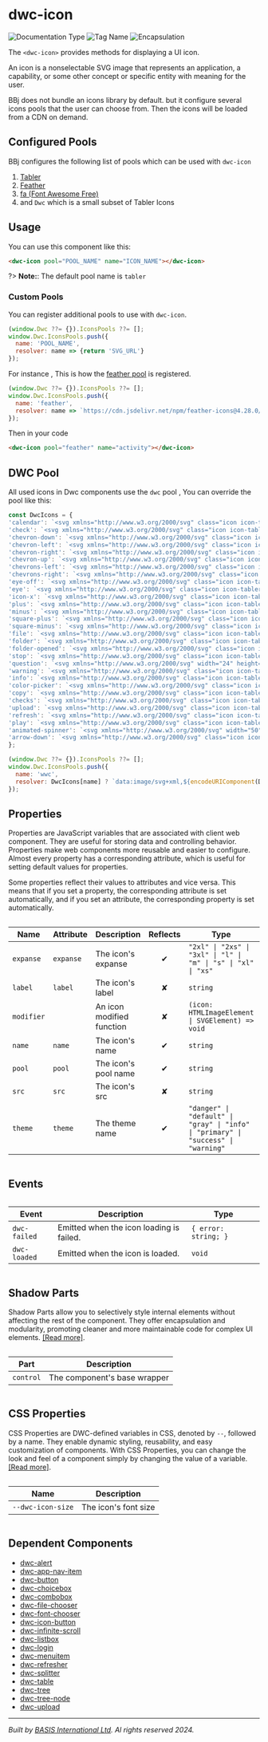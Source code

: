 # dwc-icon
![Documentation Type](https://img.shields.io/badge/Documentation-web--components-%23006aff) ![Tag Name](https://img.shields.io/badge/Component-dwc--icon-%23006aff)  ![Encapsulation](https://img.shields.io/badge/Encapsulation-shadow-%23006aff)

The `<dwc-icon>` provides methods for displaying a UI icon.

An icon is a nonselectable SVG image that represents an application, a capability, or some other concept or
specific entity with meaning for the user.

BBj does not bundle an icons library by default. but it configure several icons pools that the user can choose from.
Then the icons will be loaded from a CDN on demand.


## Configured Pools

BBj configures the following list of pools which can be used with `dwc-icon`

1. [Tabler](https://tabler-icons.io/)
2. [Feather](https://feathericons.com/)
3. [fa (Font Awesome Free)](https://fontawesome.com/)
4. and `Dwc` which is a small subset of Tabler Icons


## Usage

You can use this component like this:

```html
<dwc-icon pool="POOL_NAME" name="ICON_NAME"></dwc-icon>
```

?> **Note:**: The default pool name is `tabler`

### Custom Pools

You can register additional pools to use with `dwc-icon`.

```javascript
(window.Dwc ??= {}).IconsPools ??= [];
window.Dwc.IconsPools.push({
  name: 'POOL_NAME',
  resolver: name => {return 'SVG_URL'}
});
````

For instance , This is how the [feather pool](https://feathericons.com/) is registered.
```javascript
(window.Dwc ??= {}).IconsPools ??= [];
window.Dwc.IconsPools.push({
  name: 'feather',
  resolver: name => `https://cdn.jsdelivr.net/npm/feather-icons@4.28.0/dist/icons/${name}.svg`
});
````

Then in your code

```html
<dwc-icon pool="feather" name="activity"></dwc-icon>
```

## DWC Pool

All used icons in Dwc components use the `dwc` pool , You can override the pool like this:

``` javascript
const DwcIcons = {
'calendar': `<svg xmlns="http://www.w3.org/2000/svg" class="icon icon-tabler icon-tabler-calendar" width="24" height="24" viewBox="0 0 24 24" stroke-width="2" stroke="currentColor" fill="none" stroke-linecap="round" stroke-linejoin="round"> <path stroke="none" d="M0 0h24v24H0z" fill="none"/> <rect x="4" y="5" width="16" height="16" rx="2"/> <line x1="16" y1="3" x2="16" y2="7"/> <line x1="8" y1="3" x2="8" y2="7"/> <line x1="4" y1="11" x2="20" y2="11"/> <line x1="11" y1="15" x2="12" y2="15"/> <line x1="12" y1="15" x2="12" y2="18"/></svg>`,
'check': `<svg xmlns="http://www.w3.org/2000/svg" class="icon icon-tabler icon-tabler-check" width="24" height="24" viewBox="0 0 24 24" stroke-width="2" stroke="currentColor" fill="none" stroke-linecap="round" stroke-linejoin="round"> <path stroke="none" d="M0 0h24v24H0z" fill="none"/> <path d="M5 12l5 5l10 -10"/></svg>`,
'chevron-down': `<svg xmlns="http://www.w3.org/2000/svg" class="icon icon-tabler icon-tabler-chevron-down" width="24" height="24" viewBox="0 0 24 24" stroke-width="2" stroke="currentColor" fill="none" stroke-linecap="round" stroke-linejoin="round"> <path stroke="none" d="M0 0h24v24H0z" fill="none"/> <polyline points="6 9 12 15 18 9"/></svg>`,
'chevron-left': `<svg xmlns="http://www.w3.org/2000/svg" class="icon icon-tabler icon-tabler-chevron-left" width="24" height="24" viewBox="0 0 24 24" stroke-width="2" stroke="currentColor" fill="none" stroke-linecap="round" stroke-linejoin="round"> <path stroke="none" d="M0 0h24v24H0z" fill="none"/> <polyline points="15 6 9 12 15 18"/></svg>`,
'chevron-right': `<svg xmlns="http://www.w3.org/2000/svg" class="icon icon-tabler icon-tabler-chevron-right" width="24" height="24" viewBox="0 0 24 24" stroke-width="2" stroke="currentColor" fill="none" stroke-linecap="round" stroke-linejoin="round"> <path stroke="none" d="M0 0h24v24H0z" fill="none"/> <polyline points="9 6 15 12 9 18"/></svg>`,
'chevron-up': `<svg xmlns="http://www.w3.org/2000/svg" class="icon icon-tabler icon-tabler-chevron-up" width="24" height="24" viewBox="0 0 24 24" stroke-width="2" stroke="currentColor" fill="none" stroke-linecap="round" stroke-linejoin="round"> <path stroke="none" d="M0 0h24v24H0z" fill="none"/> <polyline points="6 15 12 9 18 15"/></svg>`,
'chevrons-left': `<svg xmlns="http://www.w3.org/2000/svg" class="icon icon-tabler icon-tabler-chevrons-left" width="24" height="24" viewBox="0 0 24 24" stroke-width="2" stroke="currentColor" fill="none" stroke-linecap="round" stroke-linejoin="round"><path stroke="none" d="M0 0h24v24H0z" fill="none"></path><polyline points="11 7 6 12 11 17"></polyline><polyline points="17 7 12 12 17 17"></polyline></svg>`,
'chevrons-right': `<svg xmlns="http://www.w3.org/2000/svg" class="icon icon-tabler icon-tabler-chevrons-right" width="24" height="24" viewBox="0 0 24 24" stroke-width="2" stroke="currentColor" fill="none" stroke-linecap="round" stroke-linejoin="round"><path stroke="none" d="M0 0h24v24H0z" fill="none"></path><polyline points="7 7 12 12 7 17"></polyline><polyline points="13 7 18 12 13 17"></polyline></svg>`,
'eye-off': `<svg xmlns="http://www.w3.org/2000/svg" class="icon icon-tabler icon-tabler-eye-off" width="24" height="24" viewBox="0 0 24 24" stroke-width="2" stroke="currentColor" fill="none" stroke-linecap="round" stroke-linejoin="round"> <path stroke="none" d="M0 0h24v24H0z" fill="none"/> <line x1="3" y1="3" x2="21" y2="21"/> <path d="M10.584 10.587a2 2 0 0 0 2.828 2.83"/> <path d="M9.363 5.365a9.466 9.466 0 0 1 2.637 -.365c4 0 7.333 2.333 10 7c-.778 1.361 -1.612 2.524 -2.503 3.488m-2.14 1.861c-1.631 1.1 -3.415 1.651 -5.357 1.651c-4 0 -7.333 -2.333 -10 -7c1.369 -2.395 2.913 -4.175 4.632 -5.341"/></svg>`,
'eye': `<svg xmlns="http://www.w3.org/2000/svg" class="icon icon-tabler icon-tabler-eye" width="24" height="24" viewBox="0 0 24 24" stroke-width="2" stroke="currentColor" fill="none" stroke-linecap="round" stroke-linejoin="round"> <path stroke="none" d="M0 0h24v24H0z" fill="none"/> <circle cx="12" cy="12" r="2"/> <path d="M22 12c-2.667 4.667 -6 7 -10 7s-7.333 -2.333 -10 -7c2.667 -4.667 6 -7 10 -7s7.333 2.333 10 7"/></svg>`,
'icon-x': `<svg xmlns="http://www.w3.org/2000/svg" class="icon icon-tabler icon-tabler-x" width="24" height="24" viewBox="0 0 24 24" stroke-width="2" stroke="currentColor" fill="none" stroke-linecap="round" stroke-linejoin="round"> <path stroke="none" d="M0 0h24v24H0z" fill="none"/> <line x1="18" y1="6" x2="6" y2="18"/> <line x1="6" y1="6" x2="18" y2="18"/></svg>`,
'plus': `<svg xmlns="http://www.w3.org/2000/svg" class="icon icon-tabler icon-tabler-plus" width="24" height="24" viewBox="0 0 24 24" stroke-width="2" stroke="currentColor" fill="none" stroke-linecap="round" stroke-linejoin="round"><path stroke="none" d="M0 0h24v24H0z" fill="none"/><line x1="12" y1="5" x2="12" y2="19" /><line x1="5" y1="12" x2="19" y2="12" /></svg>`,
'minus': `<svg xmlns="http://www.w3.org/2000/svg" class="icon icon-tabler icon-tabler-minus" width="24" height="24" viewBox="0 0 24 24" stroke-width="2" stroke="currentColor" fill="none" stroke-linecap="round" stroke-linejoin="round"><path stroke="none" d="M0 0h24v24H0z" fill="none"/><line x1="5" y1="12" x2="19" y2="12" /></svg>`,
'square-plus': `<svg xmlns="http://www.w3.org/2000/svg" class="icon icon-tabler icon-tabler-square-plus" width="24" height="24" viewBox="0 0 24 24" stroke-width="2" stroke="currentColor" fill="none" stroke-linecap="round" stroke-linejoin="round"><path stroke="none" d="M0 0h24v24H0z" fill="none"></path><rect x="4" y="4" width="16" height="16" rx="2"></rect><line x1="9" y1="12" x2="15" y2="12"></line><line x1="12" y1="9" x2="12" y2="15"></line></svg>`,
'square-minus': `<svg xmlns="http://www.w3.org/2000/svg" class="icon icon-tabler icon-tabler-square-minus" width="24" height="24" viewBox="0 0 24 24" stroke-width="2" stroke="currentColor" fill="none" stroke-linecap="round" stroke-linejoin="round"><path stroke="none" d="M0 0h24v24H0z" fill="none"></path><rect x="4" y="4" width="16" height="16" rx="2"></rect><line x1="9" y1="12" x2="15" y2="12"></line></svg>`,
'file': `<svg xmlns="http://www.w3.org/2000/svg" class="icon icon-tabler icon-tabler-file-text" width="24" height="24" viewBox="0 0 24 24" stroke-width="2" stroke="currentColor" fill="none" stroke-linecap="round" stroke-linejoin="round"><path stroke="none" d="M0 0h24v24H0z" fill="none"/><path d="M14 3v4a1 1 0 0 0 1 1h4" /><path d="M17 21h-10a2 2 0 0 1 -2 -2v-14a2 2 0 0 1 2 -2h7l5 5v11a2 2 0 0 1 -2 2z" /><line x1="9" y1="9" x2="10" y2="9" /><line x1="9" y1="13" x2="15" y2="13" /><line x1="9" y1="17" x2="15" y2="17" /></svg>`,
'folder': `<svg xmlns="http://www.w3.org/2000/svg" class="icon icon-tabler icon-tabler-folder" width="24" height="24" viewBox="0 0 24 24" stroke-width="2" stroke="currentColor" fill="none" stroke-linecap="round" stroke-linejoin="round"><path stroke="none" d="M0 0h24v24H0z" fill="none"/><path d="M5 4h4l3 3h7a2 2 0 0 1 2 2v8a2 2 0 0 1 -2 2h-14a2 2 0 0 1 -2 -2v-11a2 2 0 0 1 2 -2" /></svg>`,
'folder-opened': `<svg xmlns="http://www.w3.org/2000/svg" class="icon icon-tabler icon-tabler-folder-minus" width="24" height="24" viewBox="0 0 24 24" stroke-width="2" stroke="currentColor" fill="none" stroke-linecap="round" stroke-linejoin="round"><path stroke="none" d="M0 0h24v24H0z" fill="none"/><path d="M5 4h4l3 3h7a2 2 0 0 1 2 2v8a2 2 0 0 1 -2 2h-14a2 2 0 0 1 -2 -2v-11a2 2 0 0 1 2 -2" /><line x1="9" y1="13" x2="15" y2="13" /></svg>`,
'stop': `<svg xmlns="http://www.w3.org/2000/svg" class="icon icon-tabler icon-tabler-hand-stop" width="24" height="24" viewBox="0 0 24 24" stroke-width="2" stroke="currentColor" fill="none" stroke-linecap="round" stroke-linejoin="round"><path stroke="none" d="M0 0h24v24H0z" fill="none"></path><path d="M8 13v-7.5a1.5 1.5 0 0 1 3 0v6.5"></path><path d="M11 5.5v-2a1.5 1.5 0 1 1 3 0v8.5"></path><path d="M14 5.5a1.5 1.5 0 0 1 3 0v6.5"></path><path d="M17 7.5a1.5 1.5 0 0 1 3 0v8.5a6 6 0 0 1 -6 6h-2h.208a6 6 0 0 1 -5.012 -2.7a69.74 69.74 0 0 1 -.196 -.3c-.312 -.479 -1.407 -2.388 -3.286 -5.728a1.5 1.5 0 0 1 .536 -2.022a1.867 1.867 0 0 1 2.28 .28l1.47 1.47"></path></svg>`,
'question': `<svg xmlns="http://www.w3.org/2000/svg" width="24" height="24" viewBox="0 0 24 24" fill="none" stroke="currentColor" stroke-width="2" stroke-linecap="round" stroke-linejoin="round" class="feather feather-help-circle"><circle cx="12" cy="12" r="10"></circle><path d="M9.09 9a3 3 0 0 1 5.83 1c0 2-3 3-3 3"></path><line x1="12" y1="17" x2="12.01" y2="17"></line></svg>`,
'warning': `<svg xmlns="http://www.w3.org/2000/svg" class="icon icon-tabler icon-tabler-alert-triangle" width="24" height="24" viewBox="0 0 24 24" stroke-width="2" stroke="currentColor" fill="none" stroke-linecap="round" stroke-linejoin="round"><path stroke="none" d="M0 0h24v24H0z" fill="none"></path><path d="M12 9v2m0 4v.01"></path><path d="M5 19h14a2 2 0 0 0 1.84 -2.75l-7.1 -12.25a2 2 0 0 0 -3.5 0l-7.1 12.25a2 2 0 0 0 1.75 2.75"></path></svg>`,
'info': `<svg xmlns="http://www.w3.org/2000/svg" class="icon icon-tabler icon-tabler-info-circle" width="24" height="24" viewBox="0 0 24 24" stroke-width="2" stroke="currentColor" fill="none" stroke-linecap="round" stroke-linejoin="round"><path stroke="none" d="M0 0h24v24H0z" fill="none"></path><circle cx="12" cy="12" r="9"></circle><line x1="12" y1="8" x2="12.01" y2="8"></line><polyline points="11 12 12 12 12 16 13 16"></polyline></svg>`,
'color-picker': `<svg xmlns="http://www.w3.org/2000/svg" class="icon icon-tabler icon-tabler-color-picker" width="24" height="24" viewBox="0 0 24 24" stroke-width="2" stroke="currentColor" fill="none" stroke-linecap="round" stroke-linejoin="round"><path stroke="none" d="M0 0h24v24H0z" fill="none"></path><path d="M11 7l6 6"></path><path d="M4 16l11.7 -11.7a1 1 0 0 1 1.4 0l2.6 2.6a1 1 0 0 1 0 1.4l-11.7 11.7h-4v-4z"></path></svg>`,
'copy': `<svg xmlns="http://www.w3.org/2000/svg" class="icon icon-tabler icon-tabler-copy" width="24" height="24" viewBox="0 0 24 24" stroke-width="2" stroke="currentColor" fill="none" stroke-linecap="round" stroke-linejoin="round"><path stroke="none" d="M0 0h24v24H0z" fill="none"></path><rect x="8" y="8" width="12" height="12" rx="2"></rect><path d="M16 8v-2a2 2 0 0 0 -2 -2h-8a2 2 0 0 0 -2 2v8a2 2 0 0 0 2 2h2"></path></svg>`,
'checks': `<svg xmlns="http://www.w3.org/2000/svg" class="icon icon-tabler icon-tabler-checks" width="24" height="24" viewBox="0 0 24 24" stroke-width="2" stroke="currentColor" fill="none" stroke-linecap="round" stroke-linejoin="round"><path stroke="none" d="M0 0h24v24H0z" fill="none"></path><path d="M7 12l5 5l10 -10"></path><path d="M2 12l5 5m5 -5l5 -5"></path></svg>`,
'upload': `<svg xmlns="http://www.w3.org/2000/svg" class="icon icon-tabler icon-tabler-upload" width="24" height="24" viewBox="0 0 24 24" stroke-width="1" stroke="currentColor" fill="none" stroke-linecap="round" stroke-linejoin="round"><path stroke="none" d="M0 0h24v24H0z" fill="none"></path><path d="M4 17v2a2 2 0 0 0 2 2h12a2 2 0 0 0 2 -2v-2"></path><polyline points="7 9 12 4 17 9"></polyline><line x1="12" y1="4" x2="12" y2="16"></line></svg>`,
'refresh': `<svg xmlns="http://www.w3.org/2000/svg" class="icon icon-tabler icon-tabler-rotate" width="24" height="24" viewBox="0 0 24 24" stroke-width="2" stroke="currentColor" fill="none" stroke-linecap="round" stroke-linejoin="round"><path stroke="none" d="M0 0h24v24H0z" fill="none"></path><path d="M19.95 11a8 8 0 1 0 -.5 4m.5 5v-5h-5"></path></svg>`,
'play': `<svg xmlns="http://www.w3.org/2000/svg" class="icon icon-tabler icon-tabler-player-play" width="24" height="24" viewBox="0 0 24 24" stroke-width="2" stroke="currentColor" fill="none" stroke-linecap="round" stroke-linejoin="round"><path stroke="none" d="M0 0h24v24H0z" fill="none"></path><path d="M7 4v16l13 -8z"></path></svg>`,
'animated-spinner': `<svg xmlns="http://www.w3.org/2000/svg" width="50" height="50" viewBox="0 0 50 50" ><path fill="currentColor" d="M25,5A20.14,20.14,0,0,1,45,22.88a2.51,2.51,0,0,0,2.49,2.26h0A2.52,2.52,0,0,0,50,22.33a25.14,25.14,0,0,0-50,0,2.52,2.52,0,0,0,2.5,2.81h0A2.51,2.51,0,0,0,5,22.88,20.14,20.14,0,0,1,25,5Z"><animateTransform attributeName="transform" type="rotate" from="0 25 25" to="360 25 25" dur="0.5s" repeatCount="indefinite"/></path></svg>`,
'arrow-down': `<svg xmlns="http://www.w3.org/2000/svg" class="icon icon-tabler icon-tabler-arrow-down" width="24" height="24" viewBox="0 0 24 24" stroke-width="2" stroke="currentColor" fill="none" stroke-linecap="round" stroke-linejoin="round"> <path stroke="none" d="M0 0h24v24H0z" fill="none"/> <line x1="12" y1="5" x2="12" y2="19"/> <line x1="18" y1="13" x2="12" y2="19"/> <line x1="6" y1="13" x2="12" y2="19"/></svg>`,
};

(window.Dwc ??= {}).IconsPools ??= [];
window.Dwc.IconsPools.push({
  name: 'wwc',
  resolver: DwcIcons[name] ? `data:image/svg+xml,${encodeURIComponent(DwcIcons[name])}` : ''
});
```


## Properties 


Properties are JavaScript variables that are associated with client web component.
They are useful for storing data and controlling behavior. Properties make web components more reusable and easier to configure.
Almost every property has a corresponding attribute, which is useful for setting default values for properties.

Some properties reflect their values to attributes and vice versa. This means that if you set a property, the corresponding attribute is set automatically, and if you set an attribute, the corresponding property is set automatically.
<div style="overflow-x: auto;">

| Name         | Attribute   | Description               | Reflects | Type                                                                                 | Default       |
| ------------ | ----------- | ------------------------- | :------: | ------------------------------------------------------------------------------------ | ------------- |
| ``expanse``  | ``expanse`` | The icon's expanse        | &#x2714; | ``"2xl" \| "2xs" \| "3xl" \| "l" \| "m" \| "s" \| "xl" \| "xs"``                     | ``'xs'``      |
| ``label``    | ``label``   | The icon's label          | &#x2718; | ``string``                                                                           |               |
| ``modifier`` |             | An icon modified function | &#x2718; | ``(icon: HTMLImageElement \| SVGElement) => void``                                   |               |
| ``name``     | ``name``    | The icon's name           | &#x2714; | ``string``                                                                           |               |
| ``pool``     | ``pool``    | The icon's pool name      | &#x2714; | ``string``                                                                           | ``'tabler'``  |
| ``src``      | ``src``     | The icon's src            | &#x2718; | ``string``                                                                           |               |
| ``theme``    | ``theme``   | The theme name            | &#x2714; | ``"danger" \| "default" \| "gray" \| "info" \| "primary" \| "success" \| "warning"`` | ``'default'`` |


</div>

## Events

<div style="overflow-x: auto;">

| Event          | Description                              | Type                   |
| -------------- | ---------------------------------------- | ---------------------- |
| ``dwc-failed`` | Emitted when the icon loading is failed. | ``{ error: string; }`` |
| ``dwc-loaded`` | Emitted when the icon is loaded.         | ``void``               |


</div>

## Shadow Parts


Shadow Parts allow you to selectively style internal elements without affecting the rest of the component.
They offer encapsulation and modularity, promoting cleaner and more maintainable code for complex UI elements. [[Read more]](theme-engine/css-shadow-parts).
<div style="overflow-x: auto;">

| Part        | Description                  |
| ----------- | ---------------------------- |
| ``control`` | The component's base wrapper |


</div>

## CSS Properties


CSS Properties are DWC-defined variables in CSS, denoted by `--`, followed by a name.
They enable dynamic styling, reusability, and easy customization of components.
With CSS Properties, you can change the look and feel of a component simply by changing the value of a variable.
[[Read more]](theme-engine/css-variables).
<div style="overflow-x: auto;">

| Name                | Description          |
| ------------------- | -------------------- |
| ``--dwc-icon-size`` | The icon's font size |


</div>

## Dependent Components

- [dwc-alert](web-components/dwc-alert.md)
- [dwc-app-nav-item](web-components/dwc-app-nav-item.md)
- [dwc-button](web-components/dwc-button.md)
- [dwc-choicebox](web-components/dwc-choicebox.md)
- [dwc-combobox](web-components/dwc-combobox.md)
- [dwc-file-chooser](web-components/dwc-file-chooser.md)
- [dwc-font-chooser](web-components/dwc-font-chooser.md)
- [dwc-icon-button](web-components/dwc-icon-button.md)
- [dwc-infinite-scroll](web-components/dwc-infinite-scroll.md)
- [dwc-listbox](web-components/dwc-listbox.md)
- [dwc-login](web-components/dwc-login.md)
- [dwc-menuitem](web-components/dwc-menuitem.md)
- [dwc-refresher](web-components/dwc-refresher.md)
- [dwc-splitter](web-components/dwc-splitter.md)
- [dwc-table](web-components/dwc-table.md)
- [dwc-tree](web-components/dwc-tree.md)
- [dwc-tree-node](web-components/dwc-tree-node.md)
- [dwc-upload](web-components/dwc-upload.md)


----------------------------------------------
*Built by [BASIS International Ltd](https://www.basis.cloud/). Al rights reserved 2024.*
